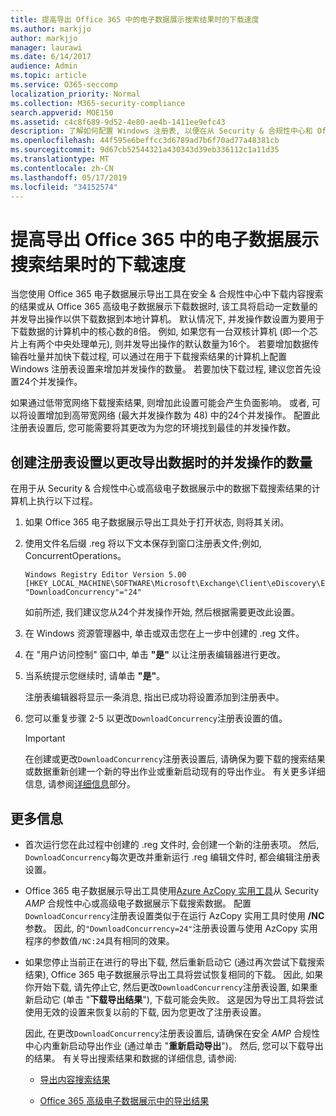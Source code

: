 ```yaml
---
title: 提高导出 Office 365 中的电子数据展示搜索结果时的下载速度
ms.author: markjjo
author: markjjo
manager: laurawi
ms.date: 6/14/2017
audience: Admin
ms.topic: article
ms.service: O365-seccomp
localization_priority: Normal
ms.collection: M365-security-compliance
search.appverid: MOE150
ms.assetid: c4c8f689-9d52-4e80-ae4b-1411ee9efc43
description: 了解如何配置 Windows 注册表, 以便在从 Security & 合规性中心和 Office 365 中的高级电子数据展示中下载搜索结果和搜索数据时增加数据吞吐量。
ms.openlocfilehash: 44f595e6beffcc3d6789ad7b6f70ad77a48381cb
ms.sourcegitcommit: 9d67cb52544321a430343d39eb336112c1a11d35
ms.translationtype: MT
ms.contentlocale: zh-CN
ms.lasthandoff: 05/17/2019
ms.locfileid: "34152574"
---
```

# <a name="increase-the-download-speed-when-exporting-ediscovery-search-results-from-office-365"></a>提高导出 Office 365 中的电子数据展示搜索结果时的下载速度

当您使用 Office 365 电子数据展示导出工具在安全 & 合规性中心中下载内容搜索的结果或从 Office 365 高级电子数据展示下载数据时, 该工具将启动一定数量的并发导出操作以供下载数据到本地计算机。 默认情况下, 并发操作数设置为要用于下载数据的计算机中的核心数的8倍。 例如, 如果您有一台双核计算机 (即一个芯片上有两个中央处理单元), 则并发导出操作的默认数量为16个。 若要增加数据传输吞吐量并加快下载过程, 可以通过在用于下载搜索结果的计算机上配置 Windows 注册表设置来增加并发操作的数量。 若要加快下载过程, 建议您首先设置24个并发操作。
  
如果通过低带宽网络下载搜索结果, 则增加此设置可能会产生负面影响。 或者, 可以将设置增加到高带宽网络 (最大并发操作数为 48) 中的24个并发操作。 配置此注册表设置后, 您可能需要将其更改为为您的环境找到最佳的并发操作数。
  
## <a name="create-a-registry-setting-to-change-the-number-of-concurrent-operations-when-exporting-data"></a>创建注册表设置以更改导出数据时的并发操作的数量

在用于从 Security & 合规性中心或高级电子数据展示中的数据下载搜索结果的计算机上执行以下过程。
  
1. 如果 Office 365 电子数据展示导出工具处于打开状态, 则将其关闭。 
    
2. 使用文件名后缀 .reg 将以下文本保存到窗口注册表文件;例如, ConcurrentOperations。 
    
    ```
    Windows Registry Editor Version 5.00
    [HKEY_LOCAL_MACHINE\SOFTWARE\Microsoft\Exchange\Client\eDiscovery\ExportTool]
    "DownloadConcurrency"="24"
    ```

    如前所述, 我们建议您从24个并发操作开始, 然后根据需要更改此设置。
    
3. 在 Windows 资源管理器中, 单击或双击您在上一步中创建的 .reg 文件。
    
4. 在 "用户访问控制" 窗口中, 单击 **"是"** 以让注册表编辑器进行更改。 
    
5. 当系统提示您继续时, 请单击 **"是"**。
    
    注册表编辑器将显示一条消息, 指出已成功将设置添加到注册表中。
    
6. 您可以重复步骤 2-5 以更改`DownloadConcurrency`注册表设置的值。 
    
    > [!IMPORTANT]
    > 在创建或更改`DownloadConcurrency`注册表设置后, 请确保为要下载的搜索结果或数据重新创建一个新的导出作业或重新启动现有的导出作业。 有关更多详细信息, 请参阅[详细信息](#more-information)部分。 
  
## <a name="more-information"></a>更多信息

- 首次运行您在此过程中创建的 .reg 文件时, 会创建一个新的注册表项。 然后, `DownloadConcurrency`每次更改并重新运行 .reg 编辑文件时, 都会编辑注册表设置。 
    
- Office 365 电子数据展示导出工具使用[Azure AzCopy 实用工具](https://go.microsoft.com/fwlink/?linkid=849949)从 Security _AMP_ 合规性中心或高级电子数据展示下载搜索数据。 配置`DownloadConcurrency`注册表设置类似于在运行 AzCopy 实用工具时使用 **/NC**参数。 因此, 的`"DownloadConcurrency=24"`注册表设置与使用 AzCopy 实用程序的参数值`/NC:24`具有相同的效果。 
    
- 如果您停止当前正在进行的导出下载, 然后重新启动它 (通过再次尝试下载搜索结果), Office 365 电子数据展示导出工具将尝试恢复相同的下载。 因此, 如果你开始下载, 请先停止它, 然后更改`DownloadConcurrency`注册表设置, 如果重新启动它 (单击 "**下载导出结果**"), 下载可能会失败。 这是因为导出工具将尝试使用无效的设置来恢复以前的下载, 因为您更改了注册表设置。
    
    因此, 在更改`DownloadConcurrency`注册表设置后, 请确保在安全 _AMP_ 合规性中心内重新启动导出作业 (通过单击 "**重新启动导出**")。 然后, 您可以下载导出的结果。 有关导出搜索结果和数据的详细信息, 请参阅:
    
  - [导出内容搜索结果](export-search-results.md)
    
  - [Office 365 高级电子数据展示中的导出结果](export-results-in-advanced-ediscovery.md)
    
